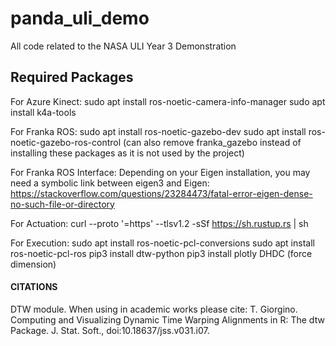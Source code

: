# panda_uli_demo
All code related to the NASA ULI Year 3 Demonstration

## Required Packages
For Azure Kinect:
sudo apt install ros-noetic-camera-info-manager
sudo apt install k4a-tools

For Franka ROS:
sudo apt install ros-noetic-gazebo-dev
sudo apt install ros-noetic-gazebo-ros-control
(can also remove franka_gazebo instead of installing these packages as it is not used by the project)

For Franka ROS Interface:
Depending on your Eigen installation, you may need a symbolic link
between eigen3 and Eigen: https://stackoverflow.com/questions/23284473/fatal-error-eigen-dense-no-such-file-or-directory

For Actuation:
curl --proto '=https' --tlsv1.2 -sSf https://sh.rustup.rs | sh

For Execution:
sudo apt install ros-noetic-pcl-conversions
sudo apt install ros-noetic-pcl-ros
pip3 install dtw-python
pip3 install plotly
DHDC (force dimension)


#### CITATIONS
DTW module. When using in academic works please cite:
  T. Giorgino. Computing and Visualizing Dynamic Time Warping Alignments in R: The dtw Package.
  J. Stat. Soft., doi:10.18637/jss.v031.i07.


